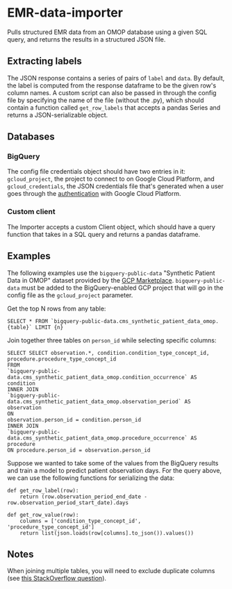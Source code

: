 # EMR-data-importer

Pulls structured EMR data from an OMOP database using a given SQL query, and returns the results in a structured JSON file.

## Extracting labels

The JSON response contains a series of pairs of `label` and `data`. By default, the label is computed from the response dataframe to be the given row's column names. A custom script can also be passed in through the config file by specifying the name of the file (without the .py), which should contain a function called `get_row_labels` that accepts a pandas Series and returns a JSON-serializable object.

## Databases

### BigQuery

The config file credentials object should have two entries in it: `gcloud_project`, the project to connect to on Google Cloud Platform, and `gcloud_credentials`, the JSON credentials file that's generated when a user goes through the [authentication](https://cloud.google.com/docs/authentication) with Google Cloud Platform.

### Custom client

The Importer accepts a custom Client object, which should have a query function that takes in a SQL query and returns a pandas dataframe.

## Examples

The following examples use the `bigquery-public-data` "Synthetic Patient Data in OMOP"
dataset provided by the [GCP Marketplace](https://console.cloud.google.com/marketplace/browse?filter=category:health). `bigquery-public-data` must be added to the BigQuery-enabled GCP project that will go in the config file as the `gcloud_project` parameter.

Get the top N rows from any table:

```SELECT * FROM `bigquery-public-data.cms_synthetic_patient_data_omop.{table}` LIMIT {n}```

Join together three tables on `person_id` while selecting specific columns:

```
SELECT SELECT observation.*, condition.condition_type_concept_id, procedure.procedure_type_concept_id
FROM 
`bigquery-public-data.cms_synthetic_patient_data_omop.condition_occurrence` AS condition
INNER JOIN
`bigquery-public-data.cms_synthetic_patient_data_omop.observation_period` AS observation
ON
observation.person_id = condition.person_id
INNER JOIN
`bigquery-public-data.cms_synthetic_patient_data_omop.procedure_occurrence` AS procedure
ON procedure.person_id = observation.person_id
```

Suppose we wanted to take some of the values from the BigQuery results and train a model to predict patient observation days. For the query above, we can use the following functions for serializing the data:

```
def get_row_label(row):
    return (row.observation_period_end_date - row.observation_period_start_date).days

def get_row_value(row):
    columns = ['condition_type_concept_id', 'procedure_type_concept_id']
    return list(json.loads(row[columns].to_json()).values())
```

## Notes

When joining multiple tables, you will need to exclude duplicate columns (see [this StackOverflow question](https://stackoverflow.com/questions/53779191/bigquery-duplicate-column-names)). 